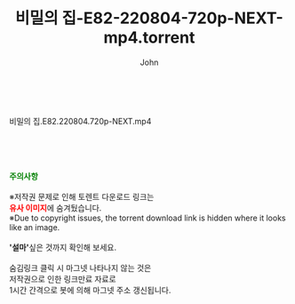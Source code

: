 ﻿---
layout: post
title:  "비밀의 집-E82-220804-720p-NEXT-mp4.torrent"
author: John
categories: [ 드라마 ]
tags: [  ]
image:  
description: "비밀의 집-E82-220804-720p-NEXT-mp4 torrent 정보 공유"
toc: true
toc_sticky: true
---

<br>
<div class="view-img">
<a class="view_image" href="https://torrentmobile60.com/bbs/view_image.php?fn=%2Fdata%2Ffile%2Fdrama%2F3735182707_FsEpV0PR_2188d299f4c6269fe833ab929cdf41578a825f24.jpg" target="_blank"><img alt="" class="img-tag" content="https://torrentmobile60.com/data/file/drama/3735182707_FsEpV0PR_2188d299f4c6269fe833ab929cdf41578a825f24.jpg" itemprop="image" src="https://torrentmobile60.com/data/file/drama/3735182707_FsEpV0PR_2188d299f4c6269fe833ab929cdf41578a825f24.jpg"/></a></div><div class="view-content" itemprop="description">
<p>비밀의 집.E82.220804.720p-NEXT.mp4<br/></p> </div>
    
<br><br><br>
<p data-ke-size="size16"><b><span style="color: green;">주의사항</span></b><br /><br />※저작권 문제로 인해 토렌트 다운로드 링크는<br /><b><span style="color: red;">유사 이미지</span></b>에 숨겨뒀습니다.<br />※Due to copyright issues, the torrent download link is hidden where it looks like an image.<br /><br /><b>'설마'</b>싶은 것까지 확인해 보세요.<br /><br />숨김링크 클릭 시 마그넷 나타나지 않는 것은<br />저작권으로 인한 링크만료 자료로<br />1시간 간격으로 봇에 의해 마그넷 주소 갱신됩니다.</p>
